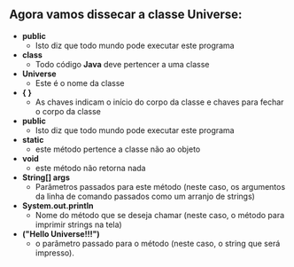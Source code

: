 ## Agora vamos dissecar a classe **Universe**:

- **public**
    - Isto diz que todo mundo pode executar este programa
- **class**
    - Todo código **Java** deve pertencer a uma classe
- **Universe**
    - Este é o nome da classe
- **{ }**
    - As chaves indicam o início do corpo da classe e chaves para fechar o corpo da classe
- **public**
    - Isto diz que todo mundo pode executar este programa
- **static**
    - este método pertence a classe não ao objeto
- **void**
    - este método não retorna nada
- **String[] args**
    - Parâmetros passados para este método (neste caso, os argumentos da linha de comando passados como um arranjo de strings)
- **System.out.println**
    - Nome do método que se deseja chamar (neste caso, o método para imprimir strings na tela)
- **("Hello Universe!!!")**
    - o parâmetro passado para o método (neste caso, o string que será impresso).